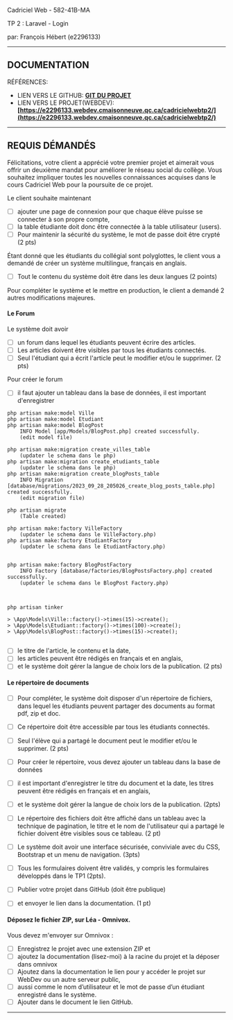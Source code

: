 Cadriciel Web  - 582-41B-MA  

TP 2 : Laravel - Login


par:  François Hébert (e2296133) 


---
## DOCUMENTATION

RÉFÉRENCES:

- LIEN VERS LE GITHUB: **[GIT DU PROJET](https://github.com/fhmaisonneuve/s4CadricielWeb_TP2_Laravel)**
- LIEN VERS LE PROJET(WEBDEV): **[https://e2296133.webdev.cmaisonneuve.qc.ca/cadricielwebtp2/](https://e2296133.webdev.cmaisonneuve.qc.ca/cadricielwebtp2/)** 


 ---  

## REQUIS DÉMANDÉS


Félicitations, votre client a apprécié votre premier projet et aimerait vous offrir un deuxième mandat pour améliorer le réseau social du collège. Vous souhaitez impliquer toutes les nouvelles connaissances acquises dans le cours Cadriciel Web pour la poursuite de ce projet.

Le client souhaite maintenant 
-   [ ] ajouter une page de connexion pour que chaque élève puisse se connecter à son propre compte, 
-   [ ] la table étudiante doit donc être connectée à la table utilisateur (users). 
-   [ ] Pour maintenir la sécurité du système, le mot de passe doit être crypté (2 pts)
  
Étant donné que les étudiants du collégial sont polyglottes, le client vous a demandé de créer un système multilingue, français en anglais. 
-   [ ] Tout le contenu du système doit être dans les deux langues (2 points)

Pour compléter le système et le mettre en production, le client a demandé 2 autres modifications majeures.

#### Le Forum
Le système doit avoir 
-   [ ] un forum dans lequel les étudiants peuvent écrire des articles. 
-   [ ] Les articles doivent être visibles par tous les étudiants connectés. 
-   [ ] Seul l'étudiant qui a écrit l'article peut le modifier et/ou le supprimer. (2 pts)

Pour créer le forum 
-   [ ] il faut ajouter un tableau dans la base de données, il est important d'enregistrer 
```
php artisan make:model Ville
php artisan make:model Etudiant
php artisan make:model BlogPost
    INFO Model [app/Models/BlogPost.php] created successfully.
    (edit model file)

php artisan make:migration create_villes_table
    (updater le schema dans le php)
php artisan make:migration create_etudiants_table
    (updater le schema dans le php)
php artisan make:migration create_blogPosts_table
    INFO Migration [database/migrations/2023_09_28_205026_create_blog_posts_table.php] created successfully.
    (edit migration file)

php artisan migrate
    (Table created)

php artisan make:factory VilleFactory
    (updater le schema dans le VilleFactory.php)
php artisan make:factory EtudiantFactory
    (updater le schema dans le EtudiantFactory.php)
  

php artisan make:factory BlogPostFactory
    INFO Factory [database/factories/BlogPostsFactory.php] created successfully.
    (updater le schema dans le BlogPost Factory.php)



php artisan tinker

> \App\Models\Ville::factory()->times(15)->create();
> \App\Models\Etudiant::factory()->times(100)->create();
> \App\Models\BlogPost::factory()->times(15)->create();


```
-  [ ] le titre de l'article, le contenu et la date, 
-  [ ] les articles peuvent être rédigés en français et en anglais, 
-  [ ] et le système doit gérer la langue de choix lors de la publication. (2 pts)

#### Le répertoire de documents

-   [ ] Pour compléter, le système doit disposer d'un répertoire de fichiers, dans lequel les étudiants peuvent partager des documents au format pdf, zip et doc. 
-   [ ] Ce répertoire doit être accessible par tous les étudiants connectés. 
-   [ ] Seul l'élève qui a partagé le document peut le modifier et/ou le supprimer. (2 pts)
  
-   [ ] Pour créer le répertoire, vous devez ajouter un tableau dans la base de données
-   [ ] il est important d'enregistrer le titre du document et la date, les titres peuvent être rédigés en français et en anglais, 
-   [ ] et le système doit gérer la langue de choix lors de la publication. (2pts)

-   [ ]  Le répertoire des fichiers doit être affiché dans un tableau avec la technique de pagination, le titre et le nom de l'utilisateur qui a partagé le fichier doivent être visibles sous ce tableau. (2 pt)
-   [ ] Le système doit avoir une interface sécurisée, conviviale avec du CSS, Bootstrap et un menu de navigation. (3pts)
-   [ ] Tous les formulaires doivent être validés, y compris les formulaires développés dans le TP1 (2pts).
  
-   [ ] Publier votre projet dans GitHub (doit être publique) 
-   [ ] et envoyer le lien dans la documentation. (1 pt)


#### Déposez le fichier ZIP, sur Léa - Omnivox.
Vous devez m'envoyer sur Omnivox :
-   [ ] Enregistrez le projet avec une extension ZIP et 
-   [ ] ajoutez la documentation (lisez-moi) à la racine du projet et la déposer dans omnivox
-   [ ] Ajoutez dans la documentation le lien pour y accéder le projet sur WebDev ou un autre serveur public, 
-   [ ] aussi comme le nom d’utilisateur et le mot de passe d’un étudiant enregistré dans le système. 
-   [ ] Ajouter dans le document le lien GitHub.

---
